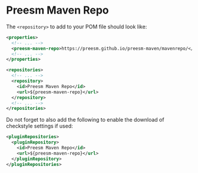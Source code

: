 # Preesm Maven Repo

The `<repository>` to add to your POM file should look like:

```xml
<properties>
  <!-- ... -->
  <preesm-maven-repo>https://preesm.github.io/preesm-maven/mavenrepo/</preesm-maven-repo>
  <!-- ... -->
</properties>

<repositories>
  <!-- ... -->
  <repository>
    <id>Preesm Maven Repo</id>
    <url>${preesm-maven-repo}</url>
  </repository>
  <!-- ... -->
</repositories>
```

Do not forget to also add the following to enable the download of 
checkstyle settings if used:

```xml
<pluginRepositories>
  <pluginRepository>
    <id>Preesm Maven Repo</id>
    <url>${preesm-maven-repo}</url>
  </pluginRepository>
</pluginRepositories>
```
